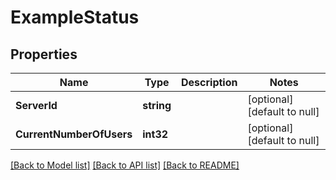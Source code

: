 # ExampleStatus

## Properties
Name | Type | Description | Notes
------------ | ------------- | ------------- | -------------
**ServerId** | **string** |  | [optional] [default to null]
**CurrentNumberOfUsers** | **int32** |  | [optional] [default to null]

[[Back to Model list]](../README.md#documentation-for-models) [[Back to API list]](../README.md#documentation-for-api-endpoints) [[Back to README]](../README.md)

